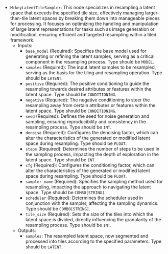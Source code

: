 - `MikeyLatentTileSampler`: This node specializes in resampling a latent space that exceeds the specified tile size, effectively managing larger-than-tile latent spaces by breaking them down into manageable pieces for processing. It focuses on optimizing the handling and manipulation of large latent representations for tasks such as image generation or modification, ensuring efficient and targeted resampling within a tiled framework.
    - Inputs:
        - `base_model` (Required): Specifies the base model used for generating or refining the latent samples, serving as a critical component in the resampling process. Type should be `MODEL`.
        - `samples` (Required): The input latent samples to be resampled, serving as the basis for the tiling and resampling operation. Type should be `LATENT`.
        - `positive` (Required): The positive conditioning to guide the resampling towards desired attributes or features within the latent space. Type should be `CONDITIONING`.
        - `negative` (Required): The negative conditioning to steer the resampling away from certain attributes or features within the latent space. Type should be `CONDITIONING`.
        - `seed` (Required): Defines the seed for noise generation and sampling, ensuring reproducibility and consistency in the resampling process. Type should be `INT`.
        - `denoise` (Required): Configures the denoising factor, which can alter the characteristics of the generated or modified latent space during resampling. Type should be `FLOAT`.
        - `steps` (Required): Determines the number of steps to be used in the sampling process, impacting the depth of exploration in the latent space. Type should be `INT`.
        - `cfg` (Required): Configures the conditioning factor, which can alter the characteristics of the generated or modified latent space during resampling. Type should be `FLOAT`.
        - `sampler_name` (Required): Specifies the sampling method used for resampling, impacting the approach to navigating the latent space. Type should be `COMBO[STRING]`.
        - `scheduler` (Required): Determines the scheduler used in conjunction with the sampler, affecting the sampling dynamics. Type should be `COMBO[STRING]`.
        - `tile_size` (Required): Sets the size of the tiles into which the latent space is divided, directly influencing the granularity of the resampling process. Type should be `INT`.
    - Outputs:
        - `samples`: The resampled latent space, now segmented and processed into tiles according to the specified parameters. Type should be `LATENT`.
